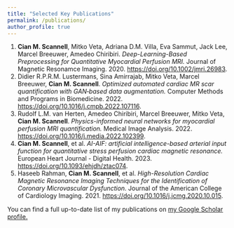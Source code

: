 ```yaml
---
title: "Selected Key Publications"
permalink: /publications/
author_profile: true
---
```


1. <b>Cian M. Scannell</b>, Mitko Veta, Adriana D.M. Villa, Eva Sammut, Jack Lee, Marcel Breeuwer, Amedeo Chiribiri.  <i>Deep-Learning-Based Preprocessing for Quantitative Myocardial Perfusion MRI.</i> Journal of Magnetic Resonamce Imaging. 2020. 
https://doi.org/10.1002/jmri.26983.
2. Didier R.P.R.M. Lustermans, Sina Amirrajab, Mitko Veta, Marcel Breeuwer, <b>Cian M. Scannell</b>. <i>Optimized automated cardiac MR scar quantification with GAN‐based data augmentation.</i> Computer Methods and Programs in Biomedicine. 2022. 
https://doi.org/10.1016/j.cmpb.2022.107116.
3. Rudolf L.M. van Herten, Amedeo Chiribiri, Marcel Breeuwer, Mitko Veta, <b>Cian M. Scannell</b>. <i>Physics-informed neural networks for myocardial perfusion MRI quantification.</i> Medical Image Analysis. 2022.
https://doi.org/10.1016/j.media.2022.102399.
4. <b>Cian M. Scannell</b>, et al. <i>AI-AIF: artificial intelligence-based arterial input function for quantitative stress perfusion cardiac magnetic resonance.</i> European Heart Journal - Digital Health. 2023. 
https://doi.org/10.1093/ehjdh/ztac074.
5. Haseeb Rahman, <b>Cian M. Scannell</b>, et al. <i>High-Resolution Cardiac Magnetic Resonance Imaging Techniques for the Identification of Coronary Microvascular Dysfunction.</i> Journal of the American College of Cardiology Imaging. 2021. 
https://doi.org/10.1016/j.jcmg.2020.10.015.

You can find a full up-to-date list of my publications on <u><a href="{{https://scholar.google.com/citations?user=EWjAN3YAAAAJ&hl=en}}">my Google Scholar profile</a>.</u>
